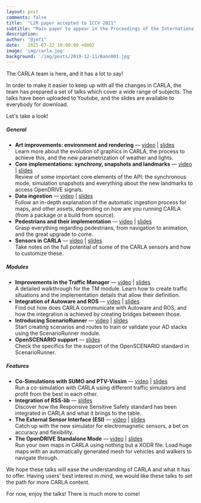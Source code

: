 ```yaml
---
layout: post
comments: false
title:  "L2R paper accepted to ICCV 2021"
subtitle: "Main paper to appear in the Proceedings of the International Conference on Computer Vision (2021, virtual)."
description: 
author: "@jmf1"
date:   2021-07-22 10:00:00 +0002
image: 'img/carla.jpg'
background: '/img/posts/2019-12-11/Bann001.jpg'
---
```


The CARLA team is here, and it has a lot to say!  

In order to make it easier to keep up with all the changes in CARLA, the team has prepared a set of talks which cover a wide range of subjects. The talks have been uploaded to Youtube, and the slides are available to everybody for download.  

Let's take a look!

##### General  
*   __Art improvements: environment and rendering__ — [video](https://youtu.be/ZZaHevsz8W8) | [slides](https://drive.google.com/file/d/1l9Ztaq0Q8fNN5YPU4-5vL13eZUwsQl5P/view?usp=sharing)  
Learn more about the evolution of graphics in CARLA, the process to achieve this, and the new parametrization of weather and lights.  
*   __Core implementations: synchrony, snapshots and landmarks__ — [video](https://youtu.be/nyyTLmphqY4) | [slides](https://drive.google.com/file/d/1yaOwf1419qWZqE1gTSrrknsWOhawEWh_/view?usp=sharing)  
Review of some important core elements of the API: the synchronous mode, simulation snapshots and everything about the new landmarks to access OpenDRIVE signals.  
*   __Data ingestion__ — [video](https://youtu.be/mHiUUZ4xC9o) | [slides](https://drive.google.com/file/d/10uNBAMreKajYimIhwCqSYXjhfVs2bX31/view?usp=sharing)  
Follow an in-depth explanation of the automatic ingestion process for maps, and other assets, depending on how are you running CARLA (from a package or a build from source).  
*   __Pedestrians and their implementation__ — [video](https://youtu.be/Uoz2ihDwaWA) | [slides](https://drive.google.com/file/d/1Tsosin7BLP1k558shtbzUdo2ZXVKy5CB/view?usp=sharing)  
Grasp everything regarding pedestrians, from navigation to animation, and the great upgrade to come.  
*   __Sensors in CARLA__ — [video](https://youtu.be/T8qCSet8WK0) | [slides](https://drive.google.com/file/d/1UO8ZAIOp-1xaBzcFMfn_IoipycVkUo4q/view?usp=sharing)  
Take notes on the full potential of some of the CARLA sensors and how to customize these.  

##### Modules  
*   __Improvements in the Traffic Manager__ — [video](https://youtu.be/n9cufaJ17eA) | [slides](https://drive.google.com/file/d/1R9uNZ6pYHSZoEBxs2vYK7swiriKbbuxo/view?usp=sharing)  
A detailed walkthrough for the TM module. Learn how to create traffic situations and the implementation details that allow their definition.  
*   __Integration of Autoware and ROS__ — [video](https://youtu.be/ChIgcC2scwU) | [slides](https://drive.google.com/file/d/1uO6nBaFirrllb08OeqGAMVLApQ6EbgAt/view?usp=sharing)  
Find out how does CARLA communicate with Autoware and ROS, and how the integration is achieved by creating bridges between those.  
*   __Introducing ScenarioRunner__ — [video](https://youtu.be/dcnnNJowqzM) | [slides](https://drive.google.com/file/d/1zgoH_kLOfIw117FJGm2IVZZAIRw9U2Q0/view?usp=sharing)   
Start creating scenarios and routes to train or validate your AD stacks using the ScenarioRunner module.
*   __OpenSCENARIO support__ — [slides](https://drive.google.com/file/d/1g6ATxZRTWEdstiZwfBN1_T_x_WwZs0zE/view?usp=sharing)  
Check the specifics for the support of the OpenSCENARIO standard in ScenarioRunner.  

##### Features  
*   __Co-Simulations with SUMO and PTV-Vissim__ — [video](https://youtu.be/PuFSbj1PU94) | [slides](https://drive.google.com/file/d/10DgMNUBqKqWBrdiwBiAIT4DdR9ObCquI/view?usp=sharing)  
Run a co-simulation with CARLA using different traffic simulators and profit from the best in each other.  
*   __Integration of RSS-lib__ — [slides](https://drive.google.com/file/d/1whREmrCv67fOMipgCk6kkiW4VPODig0A/view?usp=sharing)  
Discover how the Responsive Sensitive Safety standard has been integrated in CARLA and what it brings to the table.  
*   __The External Sensor Interface (ESI)__ — [video](https://youtu.be/5hXHPV9FIeY) | [slides](https://drive.google.com/file/d/1VWFaEoS12siW6NtQDUkm44BVO7tveRbJ/view?usp=sharing)  
Catch up with the new simulator for electromagnetic sensors, a bet on accuracy and flexibility.
*   __The OpenDRIVE Standalone Mode__ — [video](https://youtu.be/U25GhofVV1Q) | [slides](https://drive.google.com/file/d/1D5VsgfX7dmgPWn7UtDDid3-OdS1HI4pY/view?usp=sharing)  
Run your own maps in CARLA using nothing but a XODR file. Load huge maps with an automatically generated mesh for vehicles and walkers to navigate through.  

We hope these talks will ease the understanding of CARLA and what it has to offer. Having users' best interest in mind, we would like these talks to set the path for more CARLA content.  

For now, enjoy the talks! There is much more to come!  
